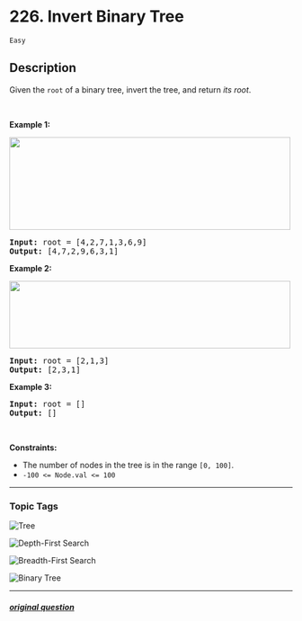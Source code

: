 # 226. Invert Binary Tree

`Easy`

## Description

<p>Given the <code>root</code> of a binary tree, invert the tree, and return <em>its root</em>.</p>

<p>&nbsp;</p>
<p><strong class="example">Example 1:</strong></p>
<img alt="" src="https://assets.leetcode.com/uploads/2021/03/14/invert1-tree.jpg" style="width: 500px; height: 165px;" />
<pre>
<strong>Input:</strong> root = [4,2,7,1,3,6,9]
<strong>Output:</strong> [4,7,2,9,6,3,1]
</pre>

<p><strong class="example">Example 2:</strong></p>
<img alt="" src="https://assets.leetcode.com/uploads/2021/03/14/invert2-tree.jpg" style="width: 500px; height: 120px;" />
<pre>
<strong>Input:</strong> root = [2,1,3]
<strong>Output:</strong> [2,3,1]
</pre>

<p><strong class="example">Example 3:</strong></p>

<pre>
<strong>Input:</strong> root = []
<strong>Output:</strong> []
</pre>

<p>&nbsp;</p>
<p><strong>Constraints:</strong></p>

<ul>
	<li>The number of nodes in the tree is in the range <code>[0, 100]</code>.</li>
	<li><code>-100 &lt;= Node.val &lt;= 100</code></li>
</ul>


---

### Topic Tags

[tree]: https://img.shields.io/badge/-Tree-EF9A9A
[depth-first-search]: https://img.shields.io/badge/-Depth%20First%20Search-B39DDB
[breadth-first-search]: https://img.shields.io/badge/-Breadth%20First%20Search-81D4FA
[binary-tree]: https://img.shields.io/badge/-Binary%20Tree-A5D6A7

![Tree][tree]

![Depth-First Search][depth-first-search]

![Breadth-First Search][breadth-first-search]

![Binary Tree][binary-tree]

---

##### [original question](https://leetcode.com/problems/invert-binary-tree)
